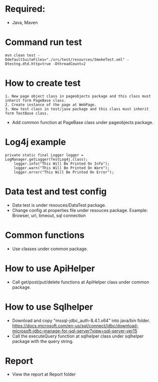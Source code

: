 # Required:
* Java, Maven
# Command run test
    mvn clean test -DdefaultSuiteFiles="./src/test/resources/SmokeTest.xml" -Dtestng.dtd.http=true -DthreadCount=2

# How to create test

    1. New page object class in pageobjects package and this class must inherit form PageBase class.
    2. Create instance of the page at WebPage.
    3. New test class in test/java package and this class must inherit form TestBase class.
* Add common function at PageBase class under pageobjects package.

# Log4j example
    private static final Logger logger = LogManager.getLogger(TestLog4j.class);
        logger.info("This Will Be Printed On Info");
        logger.warn("This Will Be Printed On Warn");
        logger.error("This Will Be Printed On Error");

# Data test and test config
* Data test is under resouces/DataTest package.
* Change config at properties file under resouces package.
    Example: Browser, url, timeout, sql connection
    
# Common functions
* Use classes under common package.

# How to use ApiHelper
* Call get/post/put/delete functions at ApiHelper class under common package.

# How to use Sqlhelper
* Download and copy "mssql-jdbc_auth-8.4.1.x64" into java/bin folder.
https://docs.microsoft.com/en-us/sql/connect/jdbc/download-microsoft-jdbc-manage-for-sql-server?view=sql-server-ver15
* Call the executeQuery function at sqlhelper class under sqlhelper package with the query string.

# Report
* View the report at Report folder

